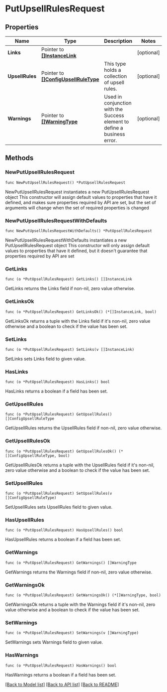# PutUpsellRulesRequest

## Properties

Name | Type | Description | Notes
------------ | ------------- | ------------- | -------------
**Links** | Pointer to [**[]InstanceLink**](InstanceLink.md) |  | [optional] 
**UpsellRules** | Pointer to [**[]ConfigUpsellRuleType**](ConfigUpsellRuleType.md) | This type holds a collection of upsell rules. | [optional] 
**Warnings** | Pointer to [**[]WarningType**](WarningType.md) | Used in conjunction with the Success element to define a business error. | [optional] 

## Methods

### NewPutUpsellRulesRequest

`func NewPutUpsellRulesRequest() *PutUpsellRulesRequest`

NewPutUpsellRulesRequest instantiates a new PutUpsellRulesRequest object
This constructor will assign default values to properties that have it defined,
and makes sure properties required by API are set, but the set of arguments
will change when the set of required properties is changed

### NewPutUpsellRulesRequestWithDefaults

`func NewPutUpsellRulesRequestWithDefaults() *PutUpsellRulesRequest`

NewPutUpsellRulesRequestWithDefaults instantiates a new PutUpsellRulesRequest object
This constructor will only assign default values to properties that have it defined,
but it doesn't guarantee that properties required by API are set

### GetLinks

`func (o *PutUpsellRulesRequest) GetLinks() []InstanceLink`

GetLinks returns the Links field if non-nil, zero value otherwise.

### GetLinksOk

`func (o *PutUpsellRulesRequest) GetLinksOk() (*[]InstanceLink, bool)`

GetLinksOk returns a tuple with the Links field if it's non-nil, zero value otherwise
and a boolean to check if the value has been set.

### SetLinks

`func (o *PutUpsellRulesRequest) SetLinks(v []InstanceLink)`

SetLinks sets Links field to given value.

### HasLinks

`func (o *PutUpsellRulesRequest) HasLinks() bool`

HasLinks returns a boolean if a field has been set.

### GetUpsellRules

`func (o *PutUpsellRulesRequest) GetUpsellRules() []ConfigUpsellRuleType`

GetUpsellRules returns the UpsellRules field if non-nil, zero value otherwise.

### GetUpsellRulesOk

`func (o *PutUpsellRulesRequest) GetUpsellRulesOk() (*[]ConfigUpsellRuleType, bool)`

GetUpsellRulesOk returns a tuple with the UpsellRules field if it's non-nil, zero value otherwise
and a boolean to check if the value has been set.

### SetUpsellRules

`func (o *PutUpsellRulesRequest) SetUpsellRules(v []ConfigUpsellRuleType)`

SetUpsellRules sets UpsellRules field to given value.

### HasUpsellRules

`func (o *PutUpsellRulesRequest) HasUpsellRules() bool`

HasUpsellRules returns a boolean if a field has been set.

### GetWarnings

`func (o *PutUpsellRulesRequest) GetWarnings() []WarningType`

GetWarnings returns the Warnings field if non-nil, zero value otherwise.

### GetWarningsOk

`func (o *PutUpsellRulesRequest) GetWarningsOk() (*[]WarningType, bool)`

GetWarningsOk returns a tuple with the Warnings field if it's non-nil, zero value otherwise
and a boolean to check if the value has been set.

### SetWarnings

`func (o *PutUpsellRulesRequest) SetWarnings(v []WarningType)`

SetWarnings sets Warnings field to given value.

### HasWarnings

`func (o *PutUpsellRulesRequest) HasWarnings() bool`

HasWarnings returns a boolean if a field has been set.


[[Back to Model list]](../README.md#documentation-for-models) [[Back to API list]](../README.md#documentation-for-api-endpoints) [[Back to README]](../README.md)


